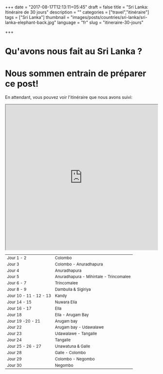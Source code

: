 +++
date = "2017-08-17T12:13:11+05:45"
draft = false
title = "Sri Lanka: Itinéraire de 30 jours"
description = ""
categories = ["travel","itinéraire"]
tags = ["Sri Lanka"]
thumbnail = "images/posts/countries/sri-lanka/sri-lanka-elephant-back.jpg"
language = "fr"
slug = "itineraire-30-jours"


+++

# Qu'avons nous fait au Sri Lanka ? 

# Nous sommen entrain de préparer ce post!

En attendant, vous pouvez voir l'itinéraire que nous avons suivi:


<div style="overflow: hidden">
<div class="mcol c6" style="padding: 0">
	<iframe src="https://www.google.com/maps/d/embed?mid=1DjShSvY9BNbmccluxhQl1GrrAcU" height="480" style="position: relative; width: 100%; scrolling='no';"></iframe>
</div>
<div class="mcol c6" style="max-height: 480px; overflow-y: auto; ">
	<table class="table table-hover table-striped" style="font-size: small;">
		<tbody>
		<tr><td class="column-1">Jour 1 - 2</td><td class="column-2">Colombo</td></tr>
		<tr><td class="column-1">Jour 3</td><td class="column-2">Colombo - Anuradhapura</td></tr>
		<tr><td class="column-1">Jour 4</td><td class="column-2">Anuradhapura</td></tr>
		<tr><td class="column-1">Jour 5</td><td class="column-2">Anuradhapura - Mihintale - Trincomalee</td></tr>
		<tr><td class="column-1">Jour 6 - 7 </td><td class="column-2">Trincomalee</td></tr>
		<tr><td class="column-1">Jour 8 - 9</td><td class="column-2">Dambulla & Sigiriya</td></tr>
		<tr><td class="column-1">Jour 10 - 11 - 12 - 13</td><td class="column-2">Kandy</td></tr>
		<tr><td class="column-1">Jour 14 - 15</td><td class="column-2">Nuwara Elia</td></tr>
		<tr><td class="column-1">Jour 16 - 17</td><td class="column-2">Ella</td></tr>
		<tr><td class="column-1">Jour 18</td><td class="column-2">Ella - Arugam Bay</td></tr>
		<tr><td class="column-1">Jour 19 -20 - 21</td><td class="column-2">Arugam bay</td></tr>
		<tr><td class="column-1">Jour 22</td><td class="column-2">Arugam bay - Udawalawe</td></tr>
		<tr><td class="column-1">Jour 23</td><td class="column-2">Udawalawe - Tangalle</td></tr>
		<tr><td class="column-1">Jour 24</td><td class="column-2">Tangalle</td></tr>
		<tr><td class="column-1">Jour 25 - 26 - 27</td><td class="column-2">Unawatuna & Galle</td></tr>
		<tr><td class="column-1">Jour 28</td><td class="column-2">Galle - Colombo</td></tr>
		<tr><td class="column-1">Jour 29</td><td class="column-2">Colombo - Negombo</td></tr>
		<tr><td class="column-1">Jour 30</td><td class="column-2">Negombo</td></tr>
		</tbody>
	</table>
</div>
</div>
